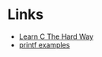 
# Links

- [Learn C The Hard Way](http://c.learncodethehardway.org/book/)
- [printf examples](https://www.codingunit.com/printf-format-specifiers-format-conversions-and-formatted-output)
